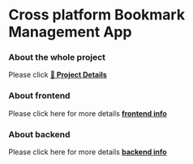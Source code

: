 # Cross platform Bookmark Management App
### About the whole project
Please click [**📄 Project Details**](https://github.com/MeditatorE/Cross-platform-Bookmark-Management-App/blob/main/CoHub.pdf)

### About frontend
Please click here for more details [**frontend info**](https://github.com/MeditatorE/Cross-platform-Bookmark-Management-App/tree/main/CPBM_frontend)

### About backend
Please click here for more details [**backend info**](https://github.com/MeditatorE/Cross-platform-Bookmark-Management-App/tree/main/CPBM_backend)
